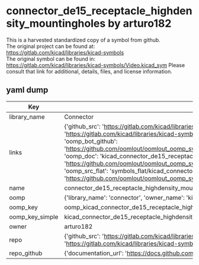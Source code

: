 # connector_de15_receptacle_highdensity_mountingholes by arturo182  
This is a harvested standardized copy of a symbol from github.  
The original project can be found at:  
https://gitlab.com/kicad/libraries/kicad-symbols  
The original symbol can be found in:
https://gitlab.com/kicad/libraries/kicad-symbols/Video.kicad_sym
Please consult that link for additional, details, files, and license information.  
## yaml dump  
| Key | Value |  
| --- | --- |  
| library_name | Connector |  
| links | {'github_src': 'https://gitlab.com/kicad/libraries/kicad-symbols/Video.kicad_sym', 'github_src_repo': 'https://gitlab.com/kicad/libraries/kicad-symbols', 'oomp_bot': 'kicad_connector_de15_receptacle_highdensity_mountingholes/working', 'oomp_bot_github': 'https://github.com/oomlout/oomlout_oomp_symbol_bot/tree/main/kicad_connector_de15_receptacle_highdensity_mountingholes/working', 'oomp_doc': 'kicad_connector_de15_receptacle_highdensity_mountingholes/working', 'oomp_doc_github': 'https://github.com/oomlout/oomlout_oomp_symbol_doc/tree/main/kicad_connector_de15_receptacle_highdensity_mountingholes/working', 'oomp_src_flat': 'symbols_flat/kicad_connector_de15_receptacle_highdensity_mountingholes/working', 'oomp_src_flat_github': 'https://github.com/oomlout/oomlout_oomp_symbol_src/tree/main/kicad_connector_de15_receptacle_highdensity_mountingholes/working'} |  
| name | connector_de15_receptacle_highdensity_mountingholes |  
| oomp | {'library_name': 'connector', 'owner_name': 'kicad', 'symbol_name': 'connector_de15_receptacle_highdensity_mountingholes'} |  
| oomp_key | oomp_kicad_connector_de15_receptacle_highdensity_mountingholes |  
| oomp_key_simple | kicad_connector_de15_receptacle_highdensity_mountingholes |  
| owner | arturo182 |  
| repo | {'github_src': 'https://gitlab.com/kicad/libraries/kicad-symbols/Video.kicad_sym', 'name': 'libraries/kicad-symbols', 'owner': 'kicad', 'url': 'https://gitlab.com/kicad/libraries/kicad-symbols'} |  
| repo_github | {'documentation_url': 'https://docs.github.com/rest/repos/repos#get-a-repository', 'message': 'Not Found'} |  

